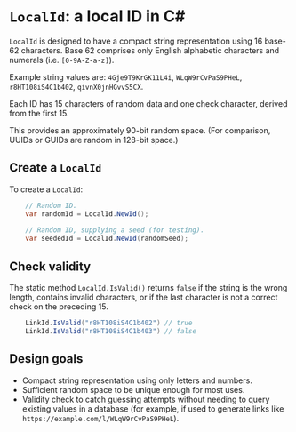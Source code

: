 # `LocalId`: a local ID in C#

`LocalId` is designed to have a compact string representation using 16 base-62 characters.
Base 62 comprises only English alphabetic characters and numerals (i.e. `[0-9A-Z-a-z]`).

Example string values are: `4Gje9T9KrGK11L4i`, `WLqW9rCvPaS9PHeL`, `r8HT108iS4C1b402`,
`qivnX0jnHGvvS5CX`.

Each ID has 15 characters of random data and one check character, derived from the first 15.

This provides an approximately 90-bit random space. (For comparison, UUIDs or GUIDs are
random in 128-bit space.)

## Create a `LocalId`

To create a `LocalId`:

```csharp
    // Random ID.
    var randomId = LocalId.NewId();
    
    // Random ID, supplying a seed (for testing).
    var seededId = LocalId.NewId(randomSeed);
```

## Check validity

The static method `LocalId.IsValid()` returns `false` if the string is
the wrong length, contains invalid characters, or if the last character is not a correct
check on the preceding 15.

```csharp
    LinkId.IsValid("r8HT108iS4C1b402") // true
    LinkId.IsValid("r8HT108iS4C1b403") // false
```

## Design goals

- Compact string representation using only letters and numbers.
- Sufficient random space to be unique enough for most uses.
- Validity check to catch guessing attempts without needing to query existing values in a database (for example, if
  used to generate links like `https://example.com/l/WLqW9rCvPaS9PHeL`).
